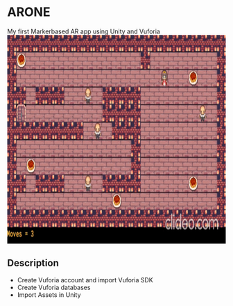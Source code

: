 # ARONE
My first Markerbased AR app using Unity and Vuforia <br>
<img src="https://github.com/Alexart1995/so_long/blob/master/so_long.gif" width="920" height="480">
## Description
- Create Vuforia account and import Vuforia SDK
- Create Vuforia databases
- Import Assets in Unity
